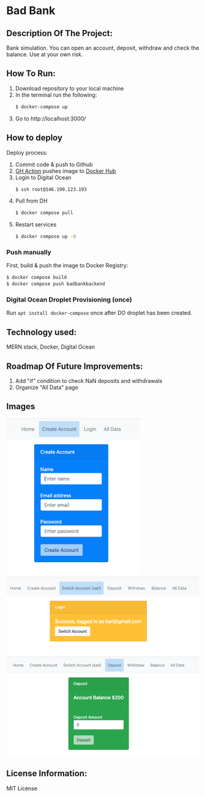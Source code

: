 # Bad Bank

## Description Of The Project:

Bank simulation. You can open an account, deposit, withdraw and check the balance.
Use at your own risk.

## How To Run:

1. Download repository to your local machine
2. In the terminal run the following:
   ```bash
   $ docker-compose up
   ```
3. Go to http://localhost:3000/

## How to deploy

Deploy process:

1. Commit code & push to Github
2. [GH Action](https://docs.github.com/en/actions/publishing-packages/publishing-docker-images) pushes image to [Docker Hub](https://hub.docker.com/r/afresorger/badbankbackend)
3. Login to Digital Ocean
   ```bash
   $ ssh root@146.190.123.193
   ```
4. Pull from DH
   ```bash
   $ docker compose pull
   ```
5. Restart services
   ```bash
   $ docker compose up -d
   ```

### Push manually

First, build & push the image to Docker Registry:

```bash
$ docker compose build
$ docker compose push badbankbackend
```

### Digital Ocean Droplet Provisioning (once)

Run `apt install docker-compose` once after DO droplet has been created.

## Technology used:

MERN stack, Docker, Digital Ocean

## Roadmap Of Future Improvements:

1. Add "if" condition to check NaN deposits and withdrawals
2. Organize "All Data" page

## Images

<img src="BB-1.png" width="350"> 
<img src="BB-2.png" width="550"> 
<img src="BB-3.png" width="550">

## License Information:

MIT License
